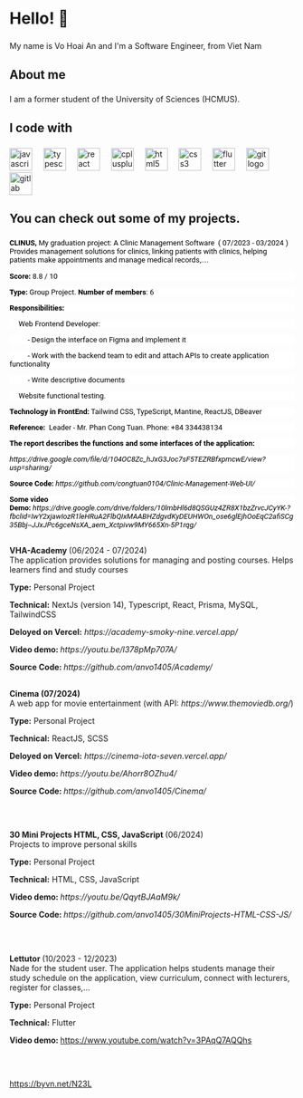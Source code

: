 <h1 align="left">Hello! 👋

###

<p align="left">My name is Vo Hoai An and I'm a Software Engineer, from Viet Nam</p>

###

<h2 align="left">About me</h2>

###

<p align="left">I am a former student of the University of Sciences (HCMUS). </p>

###

<h2 align="left">I code with</h2>

###

<div align="left">
  <img src="https://cdn.jsdelivr.net/gh/devicons/devicon/icons/javascript/javascript-original.svg" height="40" alt="javascript logo"  />
  <img width="12" />
  <img src="https://cdn.jsdelivr.net/gh/devicons/devicon/icons/typescript/typescript-original.svg" height="40" alt="typescript logo"  />
  <img width="12" />
  <img src="https://cdn.jsdelivr.net/gh/devicons/devicon/icons/react/react-original.svg" height="40" alt="react logo"  />
  <img width="12" />
  <img src="https://cdn.jsdelivr.net/gh/devicons/devicon/icons/cplusplus/cplusplus-original.svg" height="40" alt="cplusplus logo"  />
  <img width="12" />
  <img src="https://cdn.jsdelivr.net/gh/devicons/devicon/icons/html5/html5-original.svg" height="40" alt="html5 logo"  />
  <img width="12" />
  <img src="https://cdn.jsdelivr.net/gh/devicons/devicon/icons/css3/css3-original.svg" height="40" alt="css3 logo"  />
  <img width="12" />
  <img src="https://cdn.jsdelivr.net/gh/devicons/devicon/icons/flutter/flutter-original.svg" height="40" alt="flutter logo"  />
  <img width="12" />
  <img src="https://cdn.jsdelivr.net/gh/devicons/devicon/icons/git/git-original.svg" height="40" alt="git logo"  />
  <img width="12" />
  <img src="https://cdn.jsdelivr.net/gh/devicons/devicon/icons/gitlab/gitlab-original.svg" height="40" alt="gitlab logo"  />
</div>

###

<h2 align="left">You can check out some of my projects.</h2>

###

<p><strong style="text-align: start;color: rgb(0, 0, 0);background-color: rgb(255, 255, 255);font-size: 13px;font-family: Roboto;">CLINUS,&nbsp;</strong><span style="text-align: start;color: rgb(0, 0, 0);background-color: rgb(255, 255, 255);font-size: 13px;font-family: Roboto;">My graduation project: A Clinic Management Software &nbsp;( <span style="text-align: start;color: rgb(0, 0, 0);background-color: rgb(255, 255, 255);font-size: 13px;font-family: Roboto;">07/2023 - <span style="text-align: start;color: rgb(0, 0, 0);background-color: rgb(255, 255, 255);font-size: 13px;font-family: Roboto;">03/2024 )</span></span></span><br><span style="text-align: start;color: rgb(0, 0, 0);background-color: rgb(255, 255, 255);font-size: 13px;font-family: Roboto;"><span><span><span style="text-align: start;color: rgb(0, 0, 0);background-color: rgb(255, 255, 255);font-size: 13px;font-family: Roboto;">Provides management solutions for clinics, linking patients with clinics, helping patients make appointments and manage medical records,....&nbsp;</span></span></span></span></p>
<p style="text-align: start;color: rgb(0, 0, 0);background-color: rgb(255, 255, 255);font-size: 13px;font-family: Roboto;"><strong>Score:</strong> 8.8 / 10</p>
<p style="text-align: start;color: rgb(0, 0, 0);background-color: rgb(255, 255, 255);font-size: 13px;font-family: Roboto;"><strong>Type:</strong> Group Project. <strong>Number of members</strong>: 6</p>
<p style="text-align: start;color: rgb(0, 0, 0);background-color: rgb(255, 255, 255);font-size: 13px;font-family: Roboto;"><strong style="font-size: 13px;">Responsibilities:</strong></p>
<p style="text-align: start;color: rgb(0, 0, 0);background-color: rgb(255, 255, 255);font-size: 13px;font-family: Roboto;"><span style="font-size: 13px;">&nbsp; &nbsp; &nbsp;Web Frontend Developer:</span></p>
<p style="text-align: start;color: rgb(0, 0, 0);background-color: rgb(255, 255, 255);font-size: 13px;font-family: Roboto;">&nbsp; &nbsp; &nbsp; &nbsp; &nbsp; - Design the interface on Figma and implement it</p>
<p style="text-align: start;color: rgb(0, 0, 0);background-color: rgb(255, 255, 255);font-size: 13px;font-family: Roboto;">&nbsp; &nbsp; &nbsp; &nbsp; &nbsp; - Work with the backend team to edit and attach APIs to create application functionality</p>
<p style="text-align: start;color: rgb(0, 0, 0);background-color: rgb(255, 255, 255);font-size: 13px;font-family: Roboto;">&nbsp; &nbsp; &nbsp; &nbsp; &nbsp; - Write descriptive documents</p>
<p style="text-align: start;color: rgb(0, 0, 0);background-color: rgb(255, 255, 255);font-size: 13px;font-family: Roboto;">&nbsp; &nbsp; &nbsp;Website functional testing.</p>
<p style="text-align: start;color: rgb(0, 0, 0);background-color: rgb(255, 255, 255);font-size: 13px;font-family: Roboto;"><strong>Technology in FrontEnd:</strong> Tailwind CSS, TypeScript, Mantine, ReactJS, DBeaver</p>
<p style="text-align: start;color: rgb(0, 0, 0);background-color: rgb(255, 255, 255);font-size: 13px;font-family: Roboto;"><strong>Reference:</strong>&nbsp; Leader - Mr. Phan Cong Tuan. Phone: +84 334438134</p>
<p style="text-align: start;color: rgb(0, 0, 0);background-color: rgb(255, 255, 255);font-size: 13px;font-family: Roboto;"><strong>The report describes the functions and some interfaces of the application:</strong></p>
<p style="text-align: start;color: rgb(0, 0, 0);background-color: rgb(255, 255, 255);font-size: 13px;font-family: Roboto;"><em>https://drive.google.com/file/d/104OC8Zc_hJxG3Joc7sF5TEZRBfxpmcwE/view?usp=sharing/</em></p>
<p style="text-align: start;color: rgb(0, 0, 0);background-color: rgb(255, 255, 255);font-size: 13px;font-family: Roboto;"><strong>Source Code:&nbsp;</strong><em>https://github.com/congtuan0104/Clinic-Management-Web-UI/</em></p>
<p style="text-align: start;color: rgb(0, 0, 0);background-color: rgb(255, 255, 255);font-size: 13px;font-family: Roboto;"><strong>Some video Demo:&nbsp;</strong><em>https://drive.google.com/drive/folders/10lmbHl6d8QSGUz4ZR8X1bzZrvcJCyYK-?fbclid=IwY2xjawIozR1leHRuA2FlbQIxMAABHZdgvdKyDEUHWOn_ose6glEjhOoEqC2afiSCg35Bbj--JJxJPc6gceNsXA_aem_Xctpivw9MY665Xn-5P1rqg/</em></p>

##

<p><strong class="ql-size-13px">VHA-Academy </strong>(06/2024 -&nbsp;07/2024)<br />The application provides solutions for managing and posting courses. Helps learners find and study courses</p>
<p><strong class="ql-size-13px">Type:</strong><span class="ql-size-13px"> Personal Project</span></p>
<p><strong>Technical:</strong> NextJs (version 14), Typescript, React, Prisma, MySQL, TailwindCSS</p>
<p><strong>Deloyed on Vercel:</strong> <em>https://academy-smoky-nine.vercel.app/</em></p>
<p><strong>Video demo: </strong><em>https://youtu.be/l378pMp707A/</em></p>
<p><strong>Source Code: </strong><em>https://github.com/anvo1405/Academy/</em></p>

##

<p><strong class="ql-size-13px">Cinema (07/2024)<br /></strong><span class="ql-size-13px">A web app for movie entertainment (with API:</span><em class="ql-size-13px"> https://www.themoviedb.org/</em><span class="ql-size-13px">)<br /></span></p>
<p><strong class="ql-size-13px">Type:</strong><span class="ql-size-13px"> Personal Project</span></p>
<p><strong>Technical:</strong> ReactJS, SCSS</p>
<p><strong>Deloyed on Vercel:</strong> <em>https://cinema-iota-seven.vercel.app/</em></p>
<p><strong>Video demo: </strong><em>https://youtu.be/Ahorr8OZhu4/</em></p>
<p><strong>Source Code: </strong><em>https://github.com/anvo1405/Cinema/</em></p>
<p><strong class="ql-size-13px">&nbsp;</strong></p>

##

<p><strong class="ql-size-13px">30 Mini Projects HTML, CSS, JavaScript </strong>(06/2024)<br />Projects to improve personal skills</p>
<p><strong class="ql-size-13px">Type:</strong><span class="ql-size-13px"> Personal Project</span></p>
<p><strong>Technical:</strong> HTML, CSS, JavaScript</p>
<p><strong>Video demo: </strong><em>https://youtu.be/QqytBJAaM9k/</em></p>
<p><strong>Source Code: </strong><em>https://github.com/anvo1405/30MiniProjects-HTML-CSS-JS/</em></p>
<p><strong class="ql-size-13px"> <br /></strong></p>

##

<p><strong class="ql-size-13px">Lettutor&nbsp;</strong>(10/2023 - 12/2023)<br />Nade for the student user. The application helps students manage their study schedule on the application, view curriculum, connect with lecturers, register for classes,...</p>
<p><strong class="ql-size-13px">Type:</strong><span class="ql-size-13px"> Personal Project</span></p>
<p><strong>Technical:</strong>&nbsp;Flutter</p>
<p><strong>Video demo: </strong><a href="https://www.youtube.com/watch?v=3PAqQ7AQQhs" rel="nofollow">https://www.youtube.com/watch?v=3PAqQ7AQQhs</a></p>
<p><strong class="ql-size-13px"> <br /></strong></p>

##
<a href="https://byvn.net/N23L" rel="nofollow">https://byvn.net/N23L</a>
